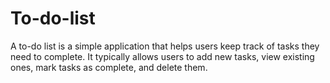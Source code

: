 # To-do-list
A to-do list is a simple application that helps users keep track of tasks they need to complete. It typically allows users to add new tasks, view existing ones, mark tasks as complete, and delete them. 
